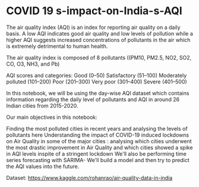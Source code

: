 # COVID 19 s-impact-on-India-s-AQI

The air quality index (AQI) is an index for reporting air quality on a daily basis. A low AQI indicates good air quality and low levels of pollution while a higher AQI suggests increased concentrations of pollutants in the air which is extremely detrimental to human health.

The air quality index is composed of 8 pollutants ((PM10, PM2.5, NO2, SO2, CO, O3, NH3, and Pb)

AQI scores and categories: Good (0–50) Satisfactory (51–100) Moderately polluted (101–200) Poor (201–300) Very poor (301–400) Severe (401–500)

In this notebook, we will be using the day-wise AQI dataset which contains information regarding the daily level of pollutants and AQI in around 26 Indian cities from 2015-2020.

Our main objectives in this notebook:

Finding the most polluted cities in recent years and analysing the levels of pollutants here
Understanding the impact of COVID-19 induced lockdowns on Air Quality in some of the major cities : analysing which cities underwent the most drastic improvement in Air Quality and which cities showed a spike in AQI levels inspite of a stringent lockdown
We'll also be performing time series forecasting with SARIMA- We'll build a model and then try to predict the AQI values into the future.

Dataset: https://www.kaggle.com/rohanrao/air-quality-data-in-india

